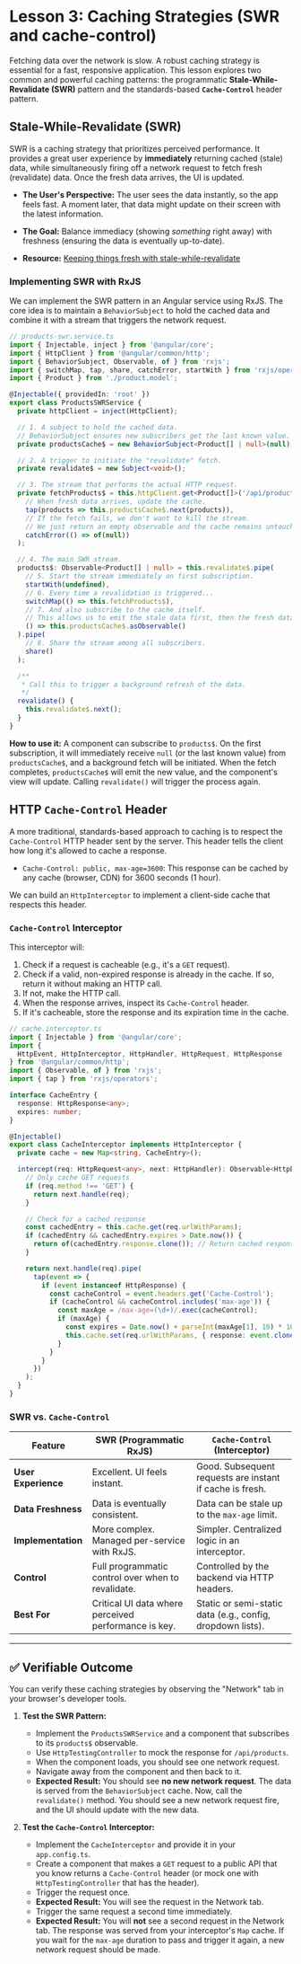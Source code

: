 # Lesson 3: Caching Strategies (SWR and cache-control)

Fetching data over the network is slow. A robust caching strategy is essential for a fast, responsive application. This lesson explores two common and powerful caching patterns: the programmatic **Stale-While-Revalidate (SWR)** pattern and the standards-based **`Cache-Control`** header pattern.

## Stale-While-Revalidate (SWR)

SWR is a caching strategy that prioritizes perceived performance. It provides a great user experience by **immediately** returning cached (stale) data, while simultaneously firing off a network request to fetch fresh (revalidate) data. Once the fresh data arrives, the UI is updated.

-   **The User's Perspective:** The user sees the data instantly, so the app feels fast. A moment later, that data might update on their screen with the latest information.
-   **The Goal:** Balance immediacy (showing *something* right away) with freshness (ensuring the data is eventually up-to-date).

- **Resource:** [Keeping things fresh with stale-while-revalidate](https://web.dev/articles/stale-while-revalidate)

### Implementing SWR with RxJS

We can implement the SWR pattern in an Angular service using RxJS. The core idea is to maintain a `BehaviorSubject` to hold the cached data and combine it with a stream that triggers the network request.

```typescript
// products-swr.service.ts
import { Injectable, inject } from '@angular/core';
import { HttpClient } from '@angular/common/http';
import { BehaviorSubject, Observable, of } from 'rxjs';
import { switchMap, tap, share, catchError, startWith } from 'rxjs/operators';
import { Product } from './product.model';

@Injectable({ providedIn: 'root' })
export class ProductsSWRService {
  private httpClient = inject(HttpClient);

  // 1. A subject to hold the cached data.
  // BehaviorSubject ensures new subscribers get the last known value.
  private productsCache$ = new BehaviorSubject<Product[] | null>(null);

  // 2. A trigger to initiate the "revalidate" fetch.
  private revalidate$ = new Subject<void>();

  // 3. The stream that performs the actual HTTP request.
  private fetchProducts$ = this.httpClient.get<Product[]>('/api/products').pipe(
    // When fresh data arrives, update the cache.
    tap(products => this.productsCache$.next(products)),
    // If the fetch fails, we don't want to kill the stream.
    // We just return an empty observable and the cache remains untouched.
    catchError(() => of(null))
  );

  // 4. The main SWR stream.
  products$: Observable<Product[] | null> = this.revalidate$.pipe(
    // 5. Start the stream immediately on first subscription.
    startWith(undefined),
    // 6. Every time a revalidation is triggered...
    switchMap(() => this.fetchProducts$),
    // 7. And also subscribe to the cache itself.
    // This allows us to emit the stale data first, then the fresh data.
    () => this.productsCache$.asObservable()
  ).pipe(
    // 8. Share the stream among all subscribers.
    share()
  );

  /**
   * Call this to trigger a background refresh of the data.
   */
  revalidate() {
    this.revalidate$.next();
  }
}
```
**How to use it:**
A component can subscribe to `products$`. On the first subscription, it will immediately receive `null` (or the last known value) from `productsCache$`, and a background fetch will be initiated. When the fetch completes, `productsCache$` will emit the new value, and the component's view will update. Calling `revalidate()` will trigger the process again.

## HTTP `Cache-Control` Header

A more traditional, standards-based approach to caching is to respect the `Cache-Control` HTTP header sent by the server. This header tells the client how long it's allowed to cache a response.

-   `Cache-Control: public, max-age=3600`: This response can be cached by any cache (browser, CDN) for 3600 seconds (1 hour).

We can build an `HttpInterceptor` to implement a client-side cache that respects this header.

### `Cache-Control` Interceptor

This interceptor will:
1.  Check if a request is cacheable (e.g., it's a `GET` request).
2.  Check if a valid, non-expired response is already in the cache. If so, return it without making an HTTP call.
3.  If not, make the HTTP call.
4.  When the response arrives, inspect its `Cache-Control` header.
5.  If it's cacheable, store the response and its expiration time in the cache.

```typescript
// cache.interceptor.ts
import { Injectable } from '@angular/core';
import {
  HttpEvent, HttpInterceptor, HttpHandler, HttpRequest, HttpResponse
} from '@angular/common/http';
import { Observable, of } from 'rxjs';
import { tap } from 'rxjs/operators';

interface CacheEntry {
  response: HttpResponse<any>;
  expires: number;
}

@Injectable()
export class CacheInterceptor implements HttpInterceptor {
  private cache = new Map<string, CacheEntry>();

  intercept(req: HttpRequest<any>, next: HttpHandler): Observable<HttpEvent<any>> {
    // Only cache GET requests
    if (req.method !== 'GET') {
      return next.handle(req);
    }

    // Check for a cached response
    const cachedEntry = this.cache.get(req.urlWithParams);
    if (cachedEntry && cachedEntry.expires > Date.now()) {
      return of(cachedEntry.response.clone()); // Return cached response
    }

    return next.handle(req).pipe(
      tap(event => {
        if (event instanceof HttpResponse) {
          const cacheControl = event.headers.get('Cache-Control');
          if (cacheControl && cacheControl.includes('max-age')) {
            const maxAge = /max-age=(\d+)/.exec(cacheControl);
            if (maxAge) {
              const expires = Date.now() + parseInt(maxAge[1], 10) * 1000;
              this.cache.set(req.urlWithParams, { response: event.clone(), expires });
            }
          }
        }
      })
    );
  }
}
```

### SWR vs. `Cache-Control`

| Feature                 | SWR (Programmatic RxJS)                                  | `Cache-Control` (Interceptor)                               |
| ----------------------- | -------------------------------------------------------- | ----------------------------------------------------------- |
| **User Experience**     | Excellent. UI feels instant.                             | Good. Subsequent requests are instant if cache is fresh.    |
| **Data Freshness**      | Data is eventually consistent.                           | Data can be stale up to the `max-age` limit.                |
| **Implementation**      | More complex. Managed per-service with RxJS.             | Simpler. Centralized logic in an interceptor.               |
| **Control**             | Full programmatic control over when to revalidate.       | Controlled by the backend via HTTP headers.                 |
| **Best For**            | Critical UI data where perceived performance is key.     | Static or semi-static data (e.g., config, dropdown lists). |

---

## ✅ Verifiable Outcome

You can verify these caching strategies by observing the "Network" tab in your browser's developer tools.

1.  **Test the SWR Pattern:**
    -   Implement the `ProductsSWRService` and a component that subscribes to its `products$` observable.
    -   Use `HttpTestingController` to mock the response for `/api/products`.
    -   When the component loads, you should see one network request.
    -   Navigate away from the component and then back to it.
    -   **Expected Result:** You should see **no new network request**. The data is served from the `BehaviorSubject` cache. Now, call the `revalidate()` method. You should see a new network request fire, and the UI should update with the new data.

2.  **Test the `Cache-Control` Interceptor:**
    -   Implement the `CacheInterceptor` and provide it in your `app.config.ts`.
    -   Create a component that makes a `GET` request to a public API that you know returns a `Cache-Control` header (or mock one with `HttpTestingController` that has the header).
    -   Trigger the request once.
    -   **Expected Result:** You will see the request in the Network tab.
    -   Trigger the same request a second time immediately.
    -   **Expected Result:** You will **not** see a second request in the Network tab. The response was served from your interceptor's `Map` cache. If you wait for the `max-age` duration to pass and trigger it again, a new network request should be made.